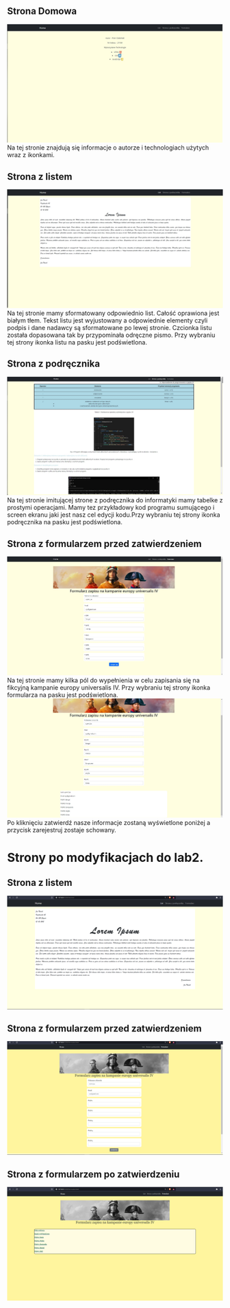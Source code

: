 ## Strona Domowa
![Strona Domowa](https://github.com/Kiritek/projektowanie-serwisow-www-21164-195ICA/blob/main/lab1/assets/home.jpg)
Na tej stronie znajdują się informacje o autorze i technologiach użytych wraz z ikonkami.
## Strona z listem
![Strona z listem](https://github.com/Kiritek/projektowanie-serwisow-www-21164-195ICA/blob/main/lab1/assets/list.jpg)
Na tej stronie mamy sformatowany odpowiednio list. Całość oprawiona jest białym tłem. Tekst listu jest wyjustowany a odpowiednie elementy czyli podpis i dane nadawcy są sformatowane po lewej stronie. Czcionka listu została dopasowana tak by przypominała odręczne pismo. Przy wybraniu tej strony ikonka listu na pasku jest podświetlona.
## Strona z podręcznika
![Strona z Podręcznika](https://github.com/Kiritek/projektowanie-serwisow-www-21164-195ICA/blob/main/lab1/assets/stronazpodrecznika.jpg)
Na tej stronie imitującej strone z podręcznika do informatyki mamy tabelke z prostymi operacjami. Mamy tez przykładowy kod programu sumującego i screen ekranu jaki jest nasz cel edycji kodu.Przy wybraniu tej strony ikonka podręcznika na pasku jest podświetlona.
## Strona z formularzem przed zatwierdzeniem
![Strona z formularzem1](https://github.com/Kiritek/projektowanie-serwisow-www-21164-195ICA/blob/main/lab1/assets/formularzprzedzatwierdzeniem.jpg)
Na tej stronie mamy kilka pól do wypełnienia w celu zapisania się na fikcyjną kampanie europy universalis IV. Przy wybraniu tej strony ikonka formularza na pasku jest podświetlona.
![Strona z formularzem1](https://github.com/Kiritek/projektowanie-serwisow-www-21164-195ICA/blob/main/lab1/assets/formularzpozatwierdzeniu.jpg)
Po kliknięciu zatwierdź nasze informacje zostaną wyświetlone poniżej a przycisk zarejestruj zostaje schowany.

# Strony po modyfikacjach do lab2.

## Strona z listem
![Strona z listem](https://github.com/Kiritek/projektowanie-serwisow-www-21164-195ICA/blob/main/lab1/assets/listpozmianach.png)
## Strona z formularzem przed zatwierdzeniem
![Strona z formularzem1](https://github.com/Kiritek/projektowanie-serwisow-www-21164-195ICA/blob/main/lab1/assets/formularzpozmianach.png)
## Strona z formularzem po zatwierdzeniu
![Strona z formularzem1](https://github.com/Kiritek/projektowanie-serwisow-www-21164-195ICA/blob/main/lab1/assets/formularzprzeslanypozmianach.png)

